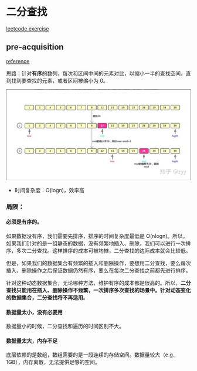 # 二分查找
[leetcode exercise](https://leetcode.cn/problems/binary-search/ "704 二分查找")  

## pre-acquisition
[reference](https://zhuanlan.zhihu.com/p/143879079 "reference")  

思路：针对**有序**的数列，每次和区间中间的元素对比，以缩小一半的查找空间，直到找到要查找的元素，或者区间被缩小为 0。

[![二分流程示例图](../pictures/binarySearchExample.png "binarySearchExample")](https://zhuanlan.zhihu.com/p/143879079)

- 时间复杂度：O(logn)，效率高

### 局限：
#### 必须是有序的。
如果数据没有序，我们需要先排序，排序的时间复杂度最低是 O(nlogn)。所以，如果我们针对的是一组静态的数据，没有频繁地插入、删除，我们可以进行一次排序，多次二分查找。这样排序的成本可被均摊，二分查找的边际成本就会比较低。

但是，如果我们的数据集合有频繁的插入和删除操作，要想用二分查找，要么每次插入、删除操作之后保证数据仍然有序，要么在每次二分查找之前都先进行排序。

针对这种动态数据集合，无论哪种方法，维护有序的成本都是很高的。所以，**二分查找只能用在插入、删除操作不频繁，一次排序多次查找的场景中。针对动态变化的数据集合，二分查找将不再适用**。

#### 数据量太小，没有必要用
数据量小的时候，二分查找和遍历的时间区别不大。

#### 数据量太大，内存不足
底层依赖的是数组，数组需要的是一段连续的存储空间。数据量较大（e.g., 1GB），内存离散，无法提供足够的空间。
